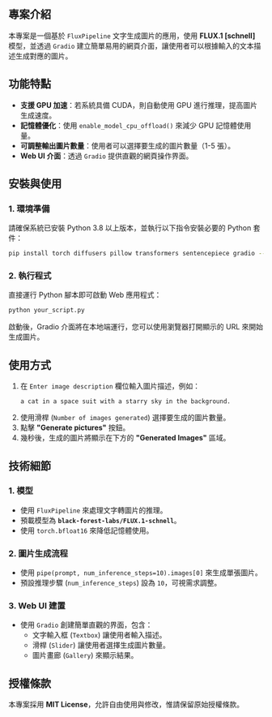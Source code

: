 ## 專案介紹
本專案是一個基於 `FluxPipeline` 文字生成圖片的應用，使用 **FLUX.1 [schnell]** 模型，並透過 `Gradio` 建立簡單易用的網頁介面，讓使用者可以根據輸入的文本描述生成對應的圖片。

## 功能特點
- **支援 GPU 加速**：若系統具備 CUDA，則自動使用 GPU 進行推理，提高圖片生成速度。
- **記憶體優化**：使用 `enable_model_cpu_offload()` 來減少 GPU 記憶體使用量。
- **可調整輸出圖片數量**：使用者可以選擇要生成的圖片數量（1-5 張）。
- **Web UI 介面**：透過 `Gradio` 提供直觀的網頁操作界面。

## 安裝與使用
### 1. 環境準備
請確保系統已安裝 Python 3.8 以上版本，並執行以下指令安裝必要的 Python 套件：
```bash
pip install torch diffusers pillow transformers sentencepiece gradio --quiet
```

### 2. 執行程式
直接運行 Python 腳本即可啟動 Web 應用程式：
```bash
python your_script.py
```

啟動後，Gradio 介面將在本地端運行，您可以使用瀏覽器打開顯示的 URL 來開始生成圖片。

## 使用方式
1. 在 `Enter image description` 欄位輸入圖片描述，例如：
   ```
   a cat in a space suit with a starry sky in the background.
   ```
2. 使用滑桿 (`Number of images generated`) 選擇要生成的圖片數量。
3. 點擊 **"Generate pictures"** 按鈕。
4. 幾秒後，生成的圖片將顯示在下方的 **"Generated Images"** 區域。

## 技術細節
### 1. **模型**
- 使用 `FluxPipeline` 來處理文字轉圖片的推理。
- 預載模型為 **`black-forest-labs/FLUX.1-schnell`**。
- 使用 `torch.bfloat16` 來降低記憶體使用。

### 2. **圖片生成流程**
- 使用 `pipe(prompt, num_inference_steps=10).images[0]` 來生成單張圖片。
- 預設推理步驟 (`num_inference_steps`) 設為 `10`，可視需求調整。

### 3. **Web UI 建置**
- 使用 `Gradio` 創建簡單直觀的界面，包含：
  - 文字輸入框 (`Textbox`) 讓使用者輸入描述。
  - 滑桿 (`Slider`) 讓使用者選擇生成圖片數量。
  - 圖片畫廊 (`Gallery`) 來顯示結果。

## 授權條款
本專案採用 **MIT License**，允許自由使用與修改，惟請保留原始授權條款。
